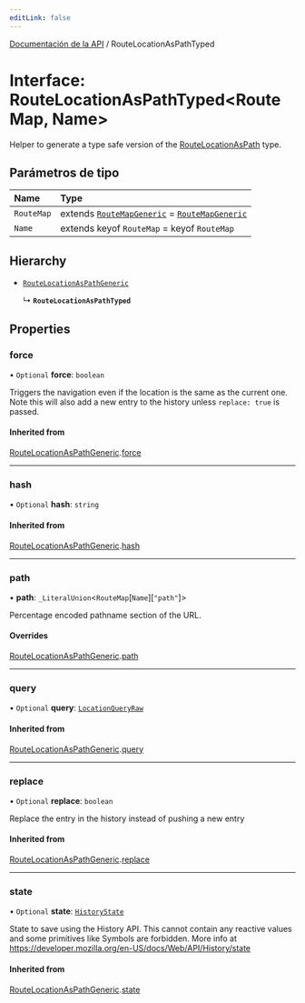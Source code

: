 ```yaml
---
editLink: false
---
```


[Documentación de la API](../index.md) / RouteLocationAsPathTyped

# Interface: RouteLocationAsPathTyped\<RouteMap, Name\>

Helper to generate a type safe version of the [RouteLocationAsPath](../index.md#RouteLocationAsPath) type.

## Parámetros de tipo

| Name       | Type                                                                                                        |
| :--------- | :---------------------------------------------------------------------------------------------------------- |
| `RouteMap` | extends [`RouteMapGeneric`](../index.md#RouteMapGeneric) = [`RouteMapGeneric`](../index.md#RouteMapGeneric) |
| `Name`     | extends keyof `RouteMap` = keyof `RouteMap`                                                                 |

## Hierarchy

- [`RouteLocationAsPathGeneric`](RouteLocationAsPathGeneric.md)

  ↳ **`RouteLocationAsPathTyped`**

## Properties

### force

• `Optional` **force**: `boolean`

Triggers the navigation even if the location is the same as the current one.
Note this will also add a new entry to the history unless `replace: true`
is passed.

#### Inherited from

[RouteLocationAsPathGeneric](RouteLocationAsPathGeneric.md).[force](RouteLocationAsPathGeneric.md#force)

---

### hash

• `Optional` **hash**: `string`

#### Inherited from

[RouteLocationAsPathGeneric](RouteLocationAsPathGeneric.md).[hash](RouteLocationAsPathGeneric.md#hash)

---

### path

• **path**: `_LiteralUnion`\<`RouteMap`[`Name`][``"path"``]\>

Percentage encoded pathname section of the URL.

#### Overrides

[RouteLocationAsPathGeneric](RouteLocationAsPathGeneric.md).[path](RouteLocationAsPathGeneric.md#path)

---

### query

• `Optional` **query**: [`LocationQueryRaw`](../index.md#LocationQueryRaw)

#### Inherited from

[RouteLocationAsPathGeneric](RouteLocationAsPathGeneric.md).[query](RouteLocationAsPathGeneric.md#query)

---

### replace

• `Optional` **replace**: `boolean`

Replace the entry in the history instead of pushing a new entry

#### Inherited from

[RouteLocationAsPathGeneric](RouteLocationAsPathGeneric.md).[replace](RouteLocationAsPathGeneric.md#replace)

---

### state

• `Optional` **state**: [`HistoryState`](HistoryState.md)

State to save using the History API. This cannot contain any reactive
values and some primitives like Symbols are forbidden. More info at
https://developer.mozilla.org/en-US/docs/Web/API/History/state

#### Inherited from

[RouteLocationAsPathGeneric](RouteLocationAsPathGeneric.md).[state](RouteLocationAsPathGeneric.md#state)
